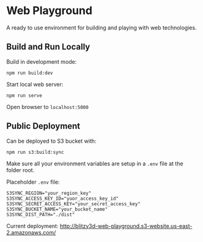 # Web Playground

A ready to use environment for building and playing with web technologies.

## Build and Run Locally

Build in development mode:

```plaintext
npm run build:dev
```

Start local web server:

```plaintext
npm run serve
```

Open browser to `localhost:5000`

## Public Deployment

Can be deployed to S3 bucket with:

```plaintext
npm run s3:build:sync
```

Make sure all your environment variables are setup in a `.env` file at the folder root.

Placeholder `.env` file:

```plaintext
S3SYNC_REGION="your_region_key"
S3SYNC_ACCESS_KEY_ID="yuor_access_key_id"
S3SYNC_SECRET_ACCESS_KEY="your_secret_access_key"
S3SYNC_BUCKET_NAME="your_bucket_name"
S3SYNC_DIST_PATH="./dist"
```

Current deployment: <http://blitzy3d-web-playground.s3-website.us-east-2.amazonaws.com/>
